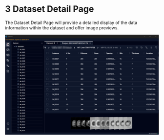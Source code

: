 # 3 Dataset Detail Page

The Dataset Detail Page will provide a detailed display of the data information within the dataset and offer image previews.

![Image](img/image_45.png)

